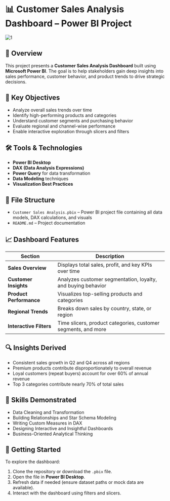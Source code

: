 # 📊 Customer Sales Analysis Dashboard – Power BI Project

![1](https://github.com/user-attachments/assets/b33c7597-9e82-4d03-b377-8c172bc87688)


## 🧾 Overview

This project presents a **Customer Sales Analysis Dashboard** built using **Microsoft Power BI**. The goal is to help stakeholders gain deep insights into sales performance, customer behavior, and product trends to drive strategic decisions.

## 📌 Key Objectives

- Analyze overall sales trends over time  
- Identify high-performing products and categories  
- Understand customer segments and purchasing behavior  
- Evaluate regional and channel-wise performance  
- Enable interactive exploration through slicers and filters

## 🛠️ Tools & Technologies

- **Power BI Desktop**  
- **DAX (Data Analysis Expressions)**  
- **Power Query** for data transformation  
- **Data Modeling** techniques  
- **Visualization Best Practices**

## 📂 File Structure

- `Customer Sales Analysis.pbix` – Power BI project file containing all data models, DAX calculations, and visuals  
- `README.md` – Project documentation

## 📈 Dashboard Features

| Section | Description |
|--------|-------------|
| **Sales Overview** | Displays total sales, profit, and key KPIs over time |
| **Customer Insights** | Analyzes customer segmentation, loyalty, and buying behavior |
| **Product Performance** | Visualizes top-selling products and categories |
| **Regional Trends** | Breaks down sales by country, state, or region |
| **Interactive Filters** | Time slicers, product categories, customer segments, and more |

## 🔍 Insights Derived

- Consistent sales growth in Q2 and Q4 across all regions  
- Premium products contribute disproportionately to overall revenue  
- Loyal customers (repeat buyers) account for over 60% of annual revenue  
- Top 3 categories contribute nearly 70% of total sales  

## 🧠 Skills Demonstrated

- Data Cleaning and Transformation  
- Building Relationships and Star Schema Modeling  
- Writing Custom Measures in DAX  
- Designing Interactive and Insightful Dashboards  
- Business-Oriented Analytical Thinking  

## 🚀 Getting Started

To explore the dashboard:

1. Clone the repository or download the `.pbix` file.
2. Open the file in **Power BI Desktop**.
3. Refresh data if needed (ensure dataset paths or mock data are available).
4. Interact with the dashboard using filters and slicers.
